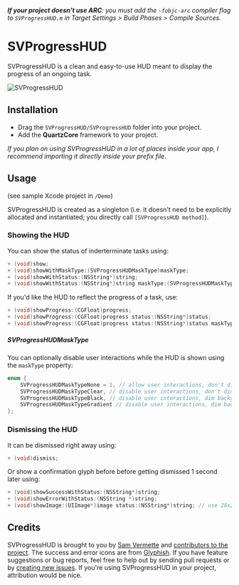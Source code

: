 _**If your project doesn't use ARC**: you must add the `-fobjc-arc` compiler flag to `SVProgressHUD.m` in Target Settings > Build Phases > Compile Sources._

# SVProgressHUD

SVProgressHUD is a clean and easy-to-use HUD meant to display the progress of an ongoing task.


![SVProgressHUD](http://f.cl.ly/items/433a3M1v1b3Z2N343T0O/screenshots2.png)

## Installation

* Drag the `SVProgressHUD/SVProgressHUD` folder into your project.
* Add the **QuartzCore** framework to your project.

_If you plan on using SVProgressHUD in a lot of places inside your app, I recommend importing it directly inside your prefix file._

## Usage

(see sample Xcode project in `/Demo`)

SVProgressHUD is created as a singleton (i.e. it doesn't need to be explicitly allocated and instantiated; you directly call `[SVProgressHUD method]`).

### Showing the HUD

You can show the status of inderterminate tasks using:

```objective-c
+ (void)show;
+ (void)showWithMaskType:(SVProgressHUDMaskType)maskType;
+ (void)showWithStatus:(NSString*)string;
+ (void)showWithStatus:(NSString*)string maskType:(SVProgressHUDMaskType)maskType;
```

If you'd like the HUD to reflect the progress of a task, use:

```objective-c
+ (void)showProgress:(CGFloat)progress;
+ (void)showProgress:(CGFloat)progress status:(NSString*)status;
+ (void)showProgress:(CGFloat)progress status:(NSString*)status maskType:(SVProgressHUDMaskType)maskType;
```

##### SVProgressHUDMaskType

You can optionally disable user interactions while the HUD is shown using the `maskType` property:

```objective-c
enum {
    SVProgressHUDMaskTypeNone = 1, // allow user interactions, don't dim background UI (default)
    SVProgressHUDMaskTypeClear, // disable user interactions, don't dim background UI
    SVProgressHUDMaskTypeBlack, // disable user interactions, dim background UI with 50% translucent black
    SVProgressHUDMaskTypeGradient // disable user interactions, dim background UI with translucent radial gradient (a-la-alertView)
};
```

### Dismissing the HUD

It can be dismissed right away using:

```objective-c
+ (void)dismiss;
```

Or show a confirmation glyph before before getting dismissed 1 second later using:

```objective-c
+ (void)showSuccessWithStatus:(NSString*)string;
+ (void)showErrorWithStatus:(NSString *)string;
+ (void)showImage:(UIImage*)image status:(NSString*)string; // use 28x28 white pngs
```

## Credits

SVProgressHUD is brought to you by [Sam Vermette](http://samvermette.com) and [contributors to the project](https://github.com/samvermette/SVProgressHUD/contributors). The success and error icons are from [Glyphish](http://glyphish.com/). If you have feature suggestions or bug reports, feel free to help out by sending pull requests or by [creating new issues](https://github.com/samvermette/SVProgressHUD/issues/new). If you're using SVProgressHUD in your project, attribution would be nice.